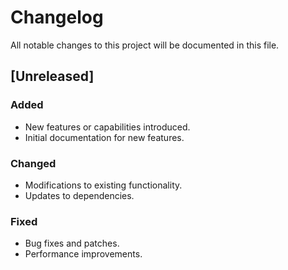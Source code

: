 # Changelog

All notable changes to this project will be documented in this file.

## [Unreleased]

### Added
- New features or capabilities introduced.
- Initial documentation for new features.
  
### Changed
- Modifications to existing functionality.
- Updates to dependencies.
  
### Fixed
- Bug fixes and patches.
- Performance improvements.
  
